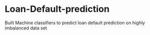 # Loan-Default-prediction
Built Machine classifiers to predict loan default prediction on highly imbalanced data set
